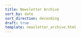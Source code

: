 ```yaml
---
title: Newsletter Archive
sort_by: date
sort_direction: decending
draft: true
template: newsletter_archive.html
---
```

